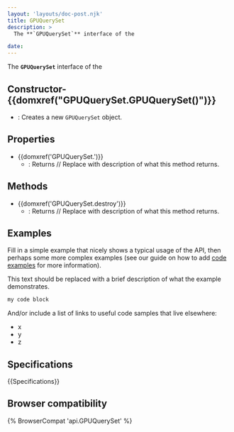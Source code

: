 ```yaml
---
layout: 'layouts/doc-post.njk'
title: GPUQuerySet
description: >
  The **`GPUQuerySet`** interface of the  

date: 
---
```


The **`GPUQuerySet`** interface of the  





 ## Constructor- {{domxref("GPUQuerySet.GPUQuerySet()")}}
  - : Creates a new `GPUQuerySet` object.



## Properties

- {{domxref('GPUQuerySet.')}}
  - : Returns // Replace with description of what this method returns.

## Methods

- {{domxref('GPUQuerySet.destroy')}}
  - : Returns // Replace with description of what this method returns.



## Examples

Fill in a simple example that nicely shows a typical usage of the API, then perhaps some more complex examples (see our guide on how to add [code examples](/en-US/docs/MDN/Contribute/Structures/Code_examples) for more information).

This text should be replaced with a brief description of what the example demonstrates.

```js
my code block
```

And/or include a list of links to useful code samples that live elsewhere:

*   x
*   y
*   z

## Specifications

{{Specifications}}

## Browser compatibility

{% BrowserCompat 'api.GPUQuerySet' %}


